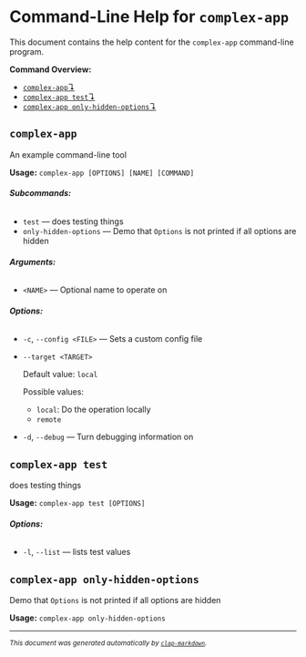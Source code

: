 # Command-Line Help for `complex-app`

This document contains the help content for the `complex-app` command-line program.

**Command Overview:**

* [`complex-app`↴](#complex-app)
* [`complex-app test`↴](#complex-app-test)
* [`complex-app only-hidden-options`↴](#complex-app-only-hidden-options)

## `complex-app`

An example command-line tool

**Usage:** `complex-app [OPTIONS] [NAME] [COMMAND]`

###### **Subcommands:**

* `test` — does testing things
* `only-hidden-options` — Demo that `Options` is not printed if all options are hidden

###### **Arguments:**

* `<NAME>` — Optional name to operate on

###### **Options:**

* `-c`, `--config <FILE>` — Sets a custom config file
* `--target <TARGET>`

  Default value: `local`

  Possible values:
  - `local`:
    Do the operation locally
  - `remote`

* `-d`, `--debug` — Turn debugging information on



## `complex-app test`

does testing things

**Usage:** `complex-app test [OPTIONS]`

###### **Options:**

* `-l`, `--list` — lists test values



## `complex-app only-hidden-options`

Demo that `Options` is not printed if all options are hidden

**Usage:** `complex-app only-hidden-options`



<hr/>

<small><i>
    This document was generated automatically by
    <a href="https://crates.io/crates/clap-markdown"><code>clap-markdown</code></a>.
</i></small>
